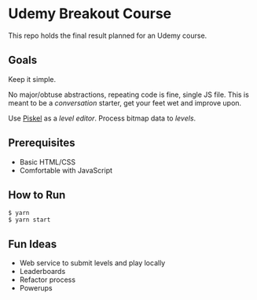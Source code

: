 # Udemy Breakout Course

This repo holds the final result planned for an Udemy course.

## Goals

Keep it simple.

No major/obtuse abstractions, repeating code is fine, single JS file. This is meant to be a _conversation_ starter, get your feet wet and improve upon.

Use [Piskel](https://www.piskelapp.com/) as a _level editor_. Process bitmap data to _levels_.

## Prerequisites

- Basic HTML/CSS
- Comfortable with JavaScript

## How to Run

```shell
$ yarn
$ yarn start
```

## Fun Ideas

- Web service to submit levels and play locally
- Leaderboards
- Refactor process
- Powerups